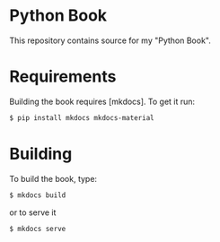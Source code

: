 # Python Book

This repository contains source for my "Python Book".

# Requirements

Building the book requires [mkdocs]. To get it run:

```sh
$ pip install mkdocs mkdocs-material
```

# Building

To build the book, type:

```sh
$ mkdocs build
```

or to serve it

```sh
$ mkdocs serve
```
